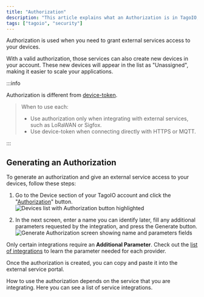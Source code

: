 ```yaml
---
title: "Authorization"
description: "This article explains what an Authorization is in TagoIO, when to use it versus a device-token, and how to generate an authorization for integrating external services with your devices."
tags: ["tagoio", "security"]
---
```


Authorization is used when you need to grant external services access to your
devices.

With a valid authorization, those services can also create new devices in your
account. These new devices will appear in the list as "Unassigned", making it
easier to scale your applications.

:::info

Authorization is different from
[device-token](/tagoio/devices/device-token.md).

> When to use each:
>
> - Use authorization only when integrating with external services, such as
>   LoRaWAN or Sigfox.
> - Use device-token when connecting directly with HTTPS or MQTT.

:::

## Generating an Authorization

To generate an authorization and give an external service access to your
devices, follow these steps:

1. Go to the Device section of your TagoIO account and click the
   "[Authorization](https://admin.tago.io/devices/authorization)" button.
   ![Devices list with Authorization button highlighted](/docs_imagem/tagoio/authorization-2.png)

2. In the next screen, enter a name you can identify later, fill any additional
   parameters requested by the integration, and press the Generate button.
   ![Generate Authorization screen showing name and parameters fields](/docs_imagem/tagoio/authorization-3.png)

Only certain integrations require an **Additional Parameter**. Check out the
[list of integrations](/tagodeploy/project/configuration/integrations.md) to learn the parameter
needed for each provider.

Once the authorization is created, you can copy and paste it into the external
service portal.

How to use the authorization depends on the service that you are integrating.
Here you can see a list of service integrations.
